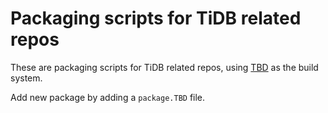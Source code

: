 # Packaging scripts for TiDB related repos

These are packaging scripts for TiDB related repos, using [TBD](https://github.com/reproducible-tidb/TBD) as the build system.

Add new package by adding a `package.TBD` file.

